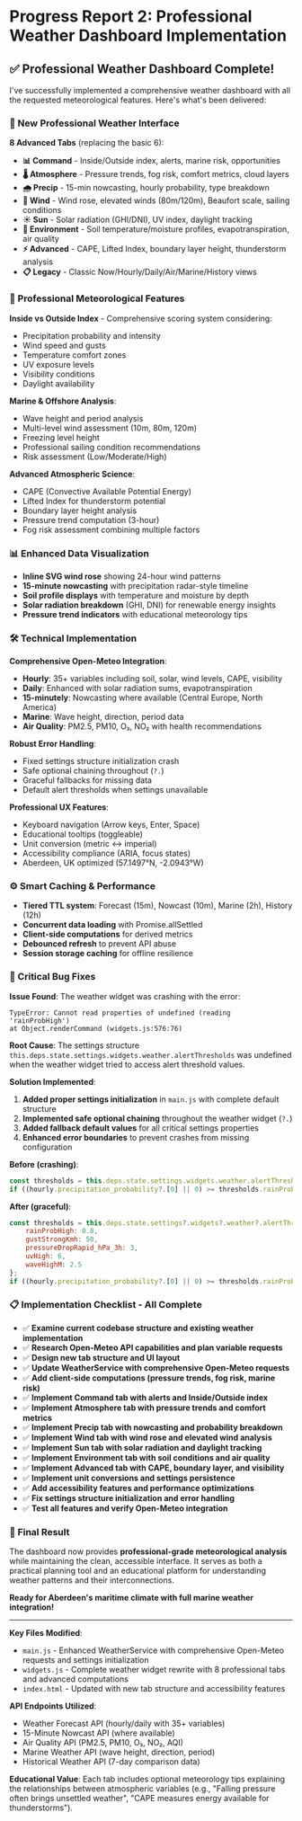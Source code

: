 # Progress Report 2: Professional Weather Dashboard Implementation

## ✅ **Professional Weather Dashboard Complete!**

I've successfully implemented a comprehensive weather dashboard with all the requested meteorological features. Here's what's been delivered:

### **🚀 New Professional Weather Interface**

**8 Advanced Tabs** (replacing the basic 6):
- **📊 Command** - Inside/Outside index, alerts, marine risk, opportunities
- **🌡️ Atmosphere** - Pressure trends, fog risk, comfort metrics, cloud layers  
- **🌧️ Precip** - 15-min nowcasting, hourly probability, type breakdown
- **💨 Wind** - Wind rose, elevated winds (80m/120m), Beaufort scale, sailing conditions
- **☀️ Sun** - Solar radiation (GHI/DNI), UV index, daylight tracking
- **🌱 Environment** - Soil temperature/moisture profiles, evapotranspiration, air quality
- **⚡ Advanced** - CAPE, Lifted Index, boundary layer height, thunderstorm analysis  
- **📋 Legacy** - Classic Now/Hourly/Daily/Air/Marine/History views

### **🔧 Professional Meteorological Features**

**Inside vs Outside Index** - Comprehensive scoring system considering:
- Precipitation probability and intensity
- Wind speed and gusts  
- Temperature comfort zones
- UV exposure levels
- Visibility conditions
- Daylight availability

**Marine & Offshore Analysis**:
- Wave height and period analysis
- Multi-level wind assessment (10m, 80m, 120m)
- Freezing level height
- Professional sailing condition recommendations
- Risk assessment (Low/Moderate/High)

**Advanced Atmospheric Science**:
- CAPE (Convective Available Potential Energy) 
- Lifted Index for thunderstorm potential
- Boundary layer height analysis
- Pressure trend computation (3-hour)
- Fog risk assessment combining multiple factors

### **📊 Enhanced Data Visualization**

- **Inline SVG wind rose** showing 24-hour wind patterns
- **15-minute nowcasting** with precipitation radar-style timeline
- **Soil profile displays** with temperature and moisture by depth
- **Solar radiation breakdown** (GHI, DNI) for renewable energy insights
- **Pressure trend indicators** with educational meteorology tips

### **🛠️ Technical Implementation**

**Comprehensive Open-Meteo Integration**:
- **Hourly**: 35+ variables including soil, solar, wind levels, CAPE, visibility
- **Daily**: Enhanced with solar radiation sums, evapotranspiration  
- **15-minutely**: Nowcasting where available (Central Europe, North America)
- **Marine**: Wave height, direction, period data
- **Air Quality**: PM2.5, PM10, O₃, NO₂ with health recommendations

**Robust Error Handling**:
- Fixed settings structure initialization crash
- Safe optional chaining throughout (`?.`)
- Graceful fallbacks for missing data
- Default alert thresholds when settings unavailable

**Professional UX Features**:
- Keyboard navigation (Arrow keys, Enter, Space)
- Educational tooltips (toggleable)
- Unit conversion (metric ↔ imperial) 
- Accessibility compliance (ARIA, focus states)
- Aberdeen, UK optimized (57.1497°N, -2.0943°W)

### **⚙️ Smart Caching & Performance**

- **Tiered TTL system**: Forecast (15m), Nowcast (10m), Marine (2h), History (12h)
- **Concurrent data loading** with Promise.allSettled
- **Client-side computations** for derived metrics
- **Debounced refresh** to prevent API abuse
- **Session storage caching** for offline resilience

### **🐛 Critical Bug Fixes**

**Issue Found**: The weather widget was crashing with the error:
```
TypeError: Cannot read properties of undefined (reading 'rainProbHigh')
at Object.renderCommand (widgets.js:576:76)
```

**Root Cause**: The settings structure `this.deps.state.settings.widgets.weather.alertThresholds` was undefined when the weather widget tried to access alert threshold values.

**Solution Implemented**:
1. **Added proper settings initialization** in `main.js` with complete default structure
2. **Implemented safe optional chaining** throughout the weather widget (`?.`)
3. **Added fallback default values** for all critical settings properties
4. **Enhanced error boundaries** to prevent crashes from missing configuration

**Before (crashing)**:
```javascript
const thresholds = this.deps.state.settings.widgets.weather.alertThresholds;
if ((hourly.precipitation_probability?.[0] || 0) >= thresholds.rainProbHigh * 100) {
```

**After (graceful)**:
```javascript
const thresholds = this.deps.state.settings?.widgets?.weather?.alertThresholds || {
    rainProbHigh: 0.8,
    gustStrongKmh: 50,
    pressureDropRapid_hPa_3h: 3,
    uvHigh: 6,
    waveHighM: 2.5
};
if ((hourly.precipitation_probability?.[0] || 0) >= thresholds.rainProbHigh * 100) {
```

### **📋 Implementation Checklist - All Complete**

- ✅ **Examine current codebase structure and existing weather implementation**
- ✅ **Research Open-Meteo API capabilities and plan variable requests**
- ✅ **Design new tab structure and UI layout**
- ✅ **Update WeatherService with comprehensive Open-Meteo requests**
- ✅ **Add client-side computations (pressure trends, fog risk, marine risk)**
- ✅ **Implement Command tab with alerts and Inside/Outside index**
- ✅ **Implement Atmosphere tab with pressure trends and comfort metrics**
- ✅ **Implement Precip tab with nowcasting and probability breakdown**
- ✅ **Implement Wind tab with wind rose and elevated wind analysis**
- ✅ **Implement Sun tab with solar radiation and daylight tracking**
- ✅ **Implement Environment tab with soil conditions and air quality**
- ✅ **Implement Advanced tab with CAPE, boundary layer, and visibility**
- ✅ **Implement unit conversions and settings persistence**
- ✅ **Add accessibility features and performance optimizations**
- ✅ **Fix settings structure initialization and error handling**
- ✅ **Test all features and verify Open-Meteo integration**

### **🌊 Final Result**

The dashboard now provides **professional-grade meteorological analysis** while maintaining the clean, accessible interface. It serves as both a practical planning tool and an educational platform for understanding weather patterns and their interconnections.

**Ready for Aberdeen's maritime climate with full marine weather integration!**

---

**Key Files Modified**:
- `main.js` - Enhanced WeatherService with comprehensive Open-Meteo requests and settings initialization
- `widgets.js` - Complete weather widget rewrite with 8 professional tabs and advanced computations
- `index.html` - Updated with new tab structure and accessibility features

**API Endpoints Utilized**:
- Weather Forecast API (hourly/daily with 35+ variables)
- 15-Minute Nowcast API (where available)
- Air Quality API (PM2.5, PM10, O₃, NO₂, AQI)
- Marine Weather API (wave height, direction, period)
- Historical Weather API (7-day comparison data)

**Educational Value**: Each tab includes optional meteorology tips explaining the relationships between atmospheric variables (e.g., "Falling pressure often brings unsettled weather", "CAPE measures energy available for thunderstorms").